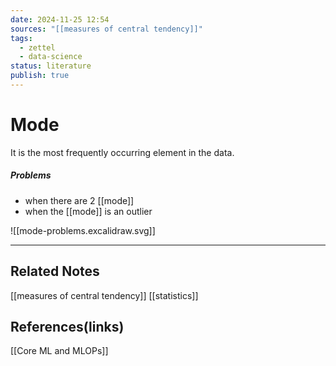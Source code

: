 ```yaml
---
date: 2024-11-25 12:54
sources: "[[measures of central tendency]]"
tags:
  - zettel
  - data-science
status: literature
publish: true
---
```

# Mode

It is the most frequently occurring element in the data.

##### Problems 
- when there are 2 [[mode]]
- when the [[mode]] is an outlier

![[mode-problems.excalidraw.svg]]

---
## Related Notes
[[measures of central tendency]]
[[statistics]]

## References(links)
[[Core ML and MLOPs]]
